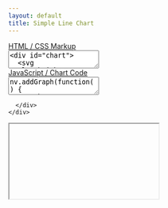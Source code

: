 ```yaml
---
layout: default
title: Simple Line Chart
---
```


<link rel="stylesheet" href="../css/codemirror.css"></link>
<link rel="stylesheet" href="../css/eclipse.css"></link>
<style type="text/css">
  .container {
    position: relatove;
  }

  .codemirror-controls {
    list-style-type: none;
  }

  .codemirror-controls .status {
    font-weight: bold;
  }

  .CodeMirror {
    width: 100%;
    border: 1px solid #999;
    margin: 0 0 30px 0;
    overflow: auto;
  }

  .CodeMirror-scroll {
    height: 100%;
    /*
    height: auto;
    overflow-y: hidden;
    overflow-x: auto;
    background: rgba(38, 38, 38, 0.8);
    */
    background: rgba(255, 255, 255, 0.9);
  }

  #previewWrap {
    position: absolute;
    right: 0;
    top: 40px;
    width: 100%;
  }

  #codeWrap {
    position: absolute;
    left: 0;
    top: 40px;
    overflow: auto;
  }

  iframe {
    width: 100%;
    height: 420px;
    border-width: 0;
  }
</style>


<div class="row-fluid">


<div class="span6" id="codeWrap">



<div class="accordion" id="codeAccordian">
  <div class="accordion-group">
    <div class="accordion-heading">
      <a class="accordion-toggle" data-toggle="collapse" data-parent="#codeAccordian" href="#collapseOne">
        HTML / CSS Markup
      </a>
    </div>
    <div id="collapseOne" class="accordion-body collapse in">
      <div class="accordion-inner">
<textarea id="codeMarkup" name="codeMarkup">
&lt;div id="chart">
  &lt;svg style="height:400px">&lt;/svg>
&lt;/div>
</textarea>
      </div>
    </div>
  </div>
  <div class="accordion-group">
    <div class="accordion-heading">
      <a class="accordion-toggle" data-toggle="collapse" data-parent="#codeAccordian" href="#collapseTwo">
        JavaScript / Chart Code
      </a>
    </div>
    <div id="collapseTwo" class="accordion-body collapse">
      <div class="accordion-inner">

<textarea id="code" name="code">
nv.addGraph(function() {
  var chart = nv.models.lineChart();

  chart.xAxis
      .axisLabel('Time (ms)')
      .tickFormat(d3.format(',r'));

  chart.yAxis
      .axisLabel('Voltage (v)')
      .tickFormat(d3.format('.02f'));

  d3.select('#chart svg')
      .datum(sinAndCos())
    .transition().duration(500)
      .call(chart);

  nv.utils.windowResize(function() { d3.select('#chart svg').call(chart) });

  return chart;
});


function sinAndCos() {
  var sin = [],
      cos = [];

  for (var i = 0; i &lt; 100; i++) {
    sin.push({x: i, y: Math.sin(i/10)});
    cos.push({x: i, y: .5 * Math.cos(i/10)});
  }

  return [
    {
      values: sin,
      key: 'Sine Wave',
      color: '#ff7f0e'
    },
    {
      values: cos,
      key: 'Cosine Wave',
      color: '#2ca02c'
    }
  ];
}
</textarea>

      </div>
    </div>
  </div>
</div>


<!--
<ul class="codemirror-controls pull-right">
  <li>
    <a href="#" id="vim-mode">Vim mode: <span class="status">Off</span></a>
  </li>
</ul>
-->


</div>



<div class="span6" id="previewWrap">

<iframe id="preview">

</iframe>

</div>



</div>


<script type="text/javascript" src="../js/lib/codemirror/codemirror.js"> </script>
<script type="text/javascript" src="../js/lib/codemirror/keymap/vim.js"> </script>
<script type="text/javascript" src="../js/lib/codemirror/xml/xml.js"> </script>
<script type="text/javascript" src="../js/lib/codemirror/javascript/javascript.js"> </script>
<script type="text/javascript" src="../js/lib/codemirror/css/css.js"> </script>
<script type="text/javascript" src="../js/lib/codemirror/gfm/gfm.js"> </script>
<script type="text/javascript" src="../js/lib/codemirror/htmlmixed/htmlmixed.js"> </script>



<script type="text/javascript" src="codemirror.js"> </script>

